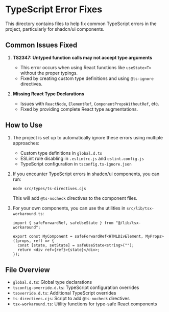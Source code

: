 
# TypeScript Error Fixes

This directory contains files to help fix common TypeScript errors in the project, particularly for shadcn/ui components.

## Common Issues Fixed

1. **TS2347: Untyped function calls may not accept type arguments**
   - This error occurs when using React functions like `useState<T>` without the proper typings.
   - Fixed by creating custom type definitions and using `@ts-ignore` directives.

2. **Missing React Type Declarations**
   - Issues with `ReactNode`, `ElementRef`, `ComponentPropsWithoutRef`, etc.
   - Fixed by providing complete React type augmentations.

## How to Use

1. The project is set up to automatically ignore these errors using multiple approaches:
   - Custom type definitions in `global.d.ts`
   - ESLint rule disabling in `.eslintrc.js` and `eslint.config.js`
   - TypeScript configuration in `tsconfig.ts-ignore.json`

2. If you encounter TypeScript errors in shadcn/ui components, you can run:
   ```
   node src/types/ts-directives.cjs
   ```
   
   This will add `@ts-nocheck` directives to the component files.

3. For your own components, you can use the utilities in `src/lib/tsx-workaround.ts`:
   ```tsx
   import { safeForwardRef, safeUseState } from "@/lib/tsx-workaround";
   
   export const MyComponent = safeForwardRef<HTMLDivElement, MyProps>((props, ref) => {
     const [state, setState] = safeUseState<string>("");
     return <div ref={ref}>{state}</div>;
   });
   ```

## File Overview

- `global.d.ts`: Global type declarations
- `tsconfig-override.d.ts`: TypeScript configuration overrides
- `tsoverride.d.ts`: Additional TypeScript overrides
- `ts-directives.cjs`: Script to add `@ts-nocheck` directives
- `tsx-workaround.ts`: Utility functions for type-safe React components
